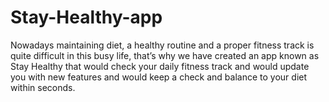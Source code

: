 # Stay-Healthy-app

Nowadays maintaining diet, a healthy routine and a proper fitness track is quite difficult in this busy life, that’s why we have created an app known as Stay Healthy that would check your daily fitness track and would update you with new features and would keep a check and balance to your diet within seconds.    
